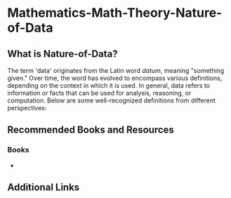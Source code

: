 # **Mathematics-Math-Theory-Nature-of-Data**

## What is Nature-of-Data?

The term 'data' originates from the Latin word _datum_, meaning "something given." Over time, the word has evolved to encompass various definitions, depending on the context in which it is used. In general, data refers to information or facts that can be used for analysis, reasoning, or computation. Below are some well-recognized definitions from different perspectives:

## Recommended Books and Resources

### Books

- [](https://egyankosh.ac.in/bitstream/123456789/10935/3/Unit-2.pdf)

## Additional Links
